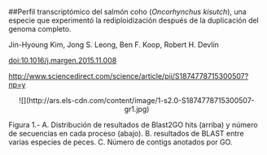 ##Perfil transcriptómico del salmón coho (*Oncorhynchus kisutch*), una especie que experimentó la rediploidización después de la duplicación del genoma completo.

Jin-Hyoung Kim, Jong S. Leong, Ben F. Koop, Robert H. Devlin

<doi:10.1016/j.margen.2015.11.008>

<http://www.sciencedirect.com/science/article/pii/S1874778715300507?np=y>





<center>![](http://ars.els-cdn.com/content/image/1-s2.0-S1874778715300507-gr1.jpg) </center>

Figura 1.- A. Distribución de resultados de Blast2GO hits (arriba) y número de secuencias en cada proceso (abajo). B. resultados de BLAST entre varias especies de peces. C. Número de contigs anotados por GO.
